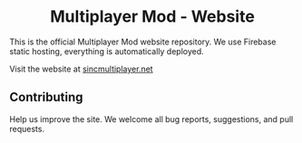 <div align="center">

# Multiplayer Mod - Website

</div>

This is the official Multiplayer Mod website repository. We use Firebase static hosting, everything is automatically deployed.

Visit the website at [sincmultiplayer.net](https://sincmultiplayer.net/)

## Contributing

Help us improve the site. We welcome all bug reports, suggestions, and pull requests.